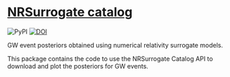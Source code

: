 # [NRSurrogate catalog](https://cjhaster.github.io/NRSurrogateCatalog)
![PyPI](https://img.shields.io/pypi/v/nrsur_catalog)
[![DOI](https://zenodo.org/badge/DOI/10.5281/zenodo.8115310.svg)](https://doi.org/10.5281/zenodo.8115310)

GW event posteriors obtained using numerical relativity surrogate models.

This package contains the code to use the NRSurrogate Catalog API to 
download and plot the posteriors for GW events. 
